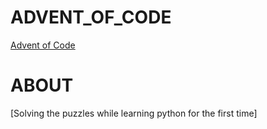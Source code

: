 # ADVENT_OF_CODE
[Advent of Code](https://adventofcode.com/)

# ABOUT 
[Solving the puzzles while learning python for the first time]
